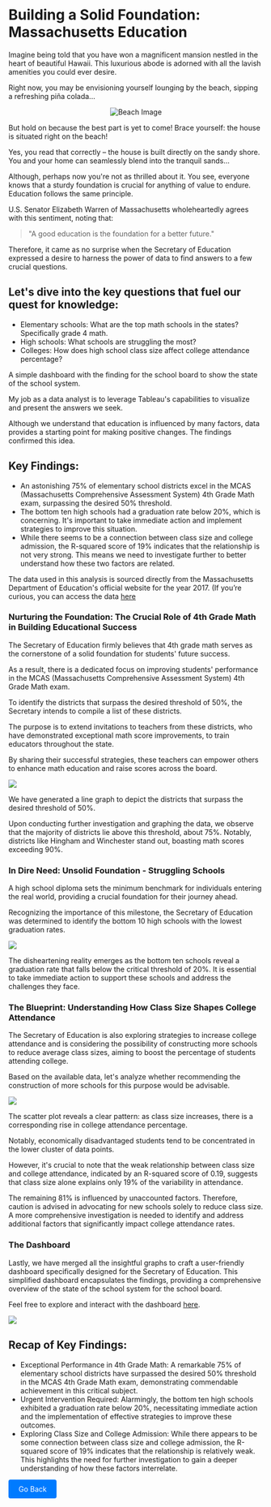 # Building a Solid Foundation: Massachusetts Education

Imagine being told that you have won a magnificent mansion nestled in the heart of beautiful Hawaii. This luxurious abode is adorned with all the lavish amenities you could ever desire. 

Right now, you may be envisioning yourself lounging by the beach, sipping a refreshing piña colada...

<div style="text-align: center;">
  <img src="images/beach.gif?raw=true" alt="Beach Image" />
</div>

But hold on because the best part is yet to come! Brace yourself: the house is situated right on the beach!

Yes, you read that correctly – the house is built directly on the sandy shore. You and your home can seamlessly blend into the tranquil sands... 

Although, perhaps now you're not as thrilled about it. You see, everyone knows that a sturdy foundation is crucial for anything of value to endure. Education follows the same principle.

U.S. Senator Elizabeth Warren of Massachusetts wholeheartedly agrees with this sentiment, noting that:

> "A good education is the foundation for a better future."

Therefore, it came as no surprise when the Secretary of Education expressed a desire to harness the power of data to find answers to a few crucial questions.

## Let's dive into the key questions that fuel our quest for knowledge:

- Elementary schools: What are the top math schools in the states? Specifically grade 4 math.
- High schools: What schools are struggling the most?
- Colleges: How does high school class size affect college attendance percentage?

A simple dashboard with the finding for the school board to show the state of the school system.

My job as a data analyst is to leverage Tableau's capabilities to visualize and present the answers we seek.

Although we understand that education is influenced by many factors, data provides a starting point for making positive changes. The findings confirmed this idea.

## Key Findings:

- An astonishing 75% of elementary school districts excel in the MCAS (Massachusetts Comprehensive Assessment System) 4th Grade Math exam, surpassing the desired 50% threshold.
- The bottom ten high schools had a graduation rate below 20%, which is concerning. It's important to take immediate action and implement strategies to improve this situation.
- While there seems to be a connection between class size and college admission, the R-squared score of 19% indicates that the relationship is not very strong. This means we need to investigate further to better understand how these two factors are related.

The data used in this analysis is sourced directly from the Massachusetts Department of Education's official website for the year 2017. (If you’re curious, you can access the data [here](https://www.kaggle.com/datasets/ndalziel/massachusetts-public-schools-data)

### Nurturing the Foundation: The Crucial Role of 4th Grade Math in Building Educational Success

The Secretary of Education firmly believes that 4th grade math serves as the cornerstone of a solid foundation for students' future success.

As a result, there is a dedicated focus on improving students' performance in the MCAS (Massachusetts Comprehensive Assessment System) 4th Grade Math exam.

To identify the districts that surpass the desired threshold of 50%, the Secretary intends to compile a list of these districts.

The purpose is to extend invitations to teachers from these districts, who have demonstrated exceptional math score improvements, to train educators throughout the state.

By sharing their successful strategies, these teachers can empower others to enhance math education and raise scores across the board.

<img src="images/4th Grade Math Scores.jpg?raw=true"/>

We have generated a line graph to depict the districts that surpass the desired threshold of 50%.

Upon conducting further investigation and graphing the data, we observe that the majority of districts lie above this threshold, about 75%. Notably, districts like Hingham and Winchester stand out, boasting math scores exceeding 90%.

### In Dire Need: Unsolid Foundation - Struggling Schools

A high school diploma sets the minimum benchmark for individuals entering the real world, providing a crucial foundation for their journey ahead.

Recognizing the importance of this milestone, the Secretary of Education was determined to identify the bottom 10 high schools with the lowest graduation rates.

<img src="images/Botton 10 HS.jpg?raw=true"/>

The disheartening reality emerges as the bottom ten schools reveal a graduation rate that falls below the critical threshold of 20%. It is essential to take immediate action to support these schools and address the challenges they face.

### The Blueprint: Understanding How Class Size Shapes College Attendance

The Secretary of Education is also exploring strategies to increase college attendance and is considering the possibility of constructing more schools to reduce average class sizes, aiming to boost the percentage of students attending college.

Based on the available data, let's analyze whether recommending the construction of more schools for this purpose would be advisable.

<img src="images/College.jpg?raw=true"/>

The scatter plot reveals a clear pattern: as class size increases, there is a corresponding rise in college attendance percentage.

Notably, economically disadvantaged students tend to be concentrated in the lower cluster of data points.

However, it's crucial to note that the weak relationship between class size and college attendance, indicated by an R-squared score of 0.19, suggests that class size alone explains only 19% of the variability in attendance.

The remaining 81% is influenced by unaccounted factors. Therefore, caution is advised in advocating for new schools solely to reduce class size. A more comprehensive investigation is needed to identify and address additional factors that significantly impact college attendance rates.

### The Dashboard

Lastly, we have merged all the insightful graphs to craft a user-friendly dashboard specifically designed for the Secretary of Education. This simplified dashboard encapsulates the findings, providing a comprehensive overview of the state of the school system for the school board.

Feel free to explore and interact with the dashboard [here](https://public.tableau.com/app/profile/shekela/viz/TheEducationProject_16887621019540/Dashboard2).

<img src="images/Dashboard.png?raw=true"/>

## Recap of Key Findings:

- Exceptional Performance in 4th Grade Math: A remarkable 75% of elementary school districts have surpassed the desired 50% threshold in the MCAS 4th Grade Math exam, demonstrating commendable achievement in this critical subject.
- Urgent Intervention Required: Alarmingly, the bottom ten high schools exhibited a graduation rate below 20%, necessitating immediate action and the implementation of effective strategies to improve these outcomes.
- Exploring Class Size and College Admission: While there appears to be some connection between class size and college admission, the R-squared score of 19% indicates that the relationship is relatively weak. This highlights the need for further investigation to gain a deeper understanding of how these factors interrelate.

<a href="javascript:history.back()" style="display: inline-block; padding: 10px 20px; background-color: #007bff; color: #fff; text-decoration: none; border-radius: 4px;">Go Back</a>

